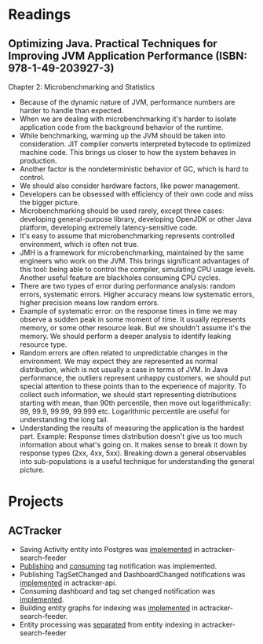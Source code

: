 # Readings

## Optimizing Java. Practical Techniques for Improving JVM Application Performance (ISBN: 978-1-49-203927-3)

Chapter 2: Microbenchmarking and Statistics

- Because of the dynamic nature of JVM, performance numbers are harder to handle than expected.
- When we are dealing with microbenchmarking it's harder to isolate application code from the background behavior of the
  runtime.
- While benchmarking, warming up the JVM should be taken into consideration. JIT compiler converts interpreted bytecode
  to optimized machine code. This brings us closer to how the system behaves in production.
- Another factor is the nondeterministic behavior of GC, which is hard to control.
- We should also consider hardware factors, like power management.
- Developers can be obsessed with efficiency of their own code and miss the bigger picture.
- Microbenchmarking should be used rarely, except three cases: developing general-purpose library, developing OpenJDK or
  other Java platform, developing extremely latency-sensitive code.
- It's easy to assume that microbenchmarking represents controlled environment, which is often not true.
- JMH is a framework for microbenchmarking, maintained by the same engineers who work on the JVM. This brings
  significant advantages of this tool: being able to control the compiler, simulating CPU usage levels. Another useful
  feature are blackholes consuming CPU cycles.
- There are two types of error during performance analysis: random errors, systematic errors. Higher accuracy means low
  systematic errors, higher precision means low random errors.
- Example of systematic error: on the response times in time we may observe a sudden peak in some moment of time. It
  usually represents memory, or some other resource leak. But we shouldn't assume it's the memory. We should perform a
  deeper analysis to identify leaking resource type.
- Random errors are often related to unpredictable changes in the environment. We may expect they are represented as
  normal distribution, which is not usually a case in terms of JVM. In Java performance, the outliers represent unhappy
  customers, we should put special attention to these points than to the experience of majority. To collect such
  information, we should start representing distributions starting with mean, than 90th percentile, then move out
  logarithmically: 99, 99.9, 99.99, 99.999 etc. Logarithmic percentile are useful for understanding the long tail.
- Understanding the results of measuring the application is the hardest part. Example: Response times distribution
  doesn't give us too much information about what's going on. It makes sense to break it down by response types (2xx,
  4xx, 5xx). Breaking down a general observables into sub-populations is a useful technique for understanding the
  general picture.

# Projects

## ACTracker

- Saving Activity entity into Postgres was [implemented](https://github.com/marcinciapa/actracker-search-feeder/pull/21)
  in actracker-search-feeder
- [Publishing](https://github.com/marcinciapa/actracker-api/pull/106)
  and [consuming](https://github.com/marcinciapa/actracker-search-feeder/pull/22) tag notification was implemented.
- Publishing TagSetChanged and DashboardChanged notifications
  was [implemented](https://github.com/marcinciapa/actracker-api/pull/107) in actracker-api.
- Consuming dashboard and tag set changed notification
  was [implemented](https://github.com/marcinciapa/actracker-search-feeder/pull/23).
- Building entity graphs for indexing was [implemented](https://github.com/marcinciapa/actracker-search-feeder/pull/25)
  in actracker-search-feeder.
- Entity processing was [separated](https://github.com/marcinciapa/actracker-search-feeder/pull/26) from entity indexing
  in actracker-search-feeder